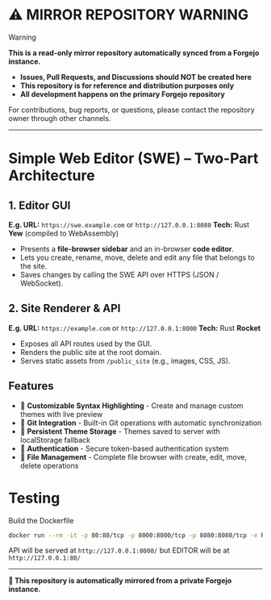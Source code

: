 # ⚠️ MIRROR REPOSITORY WARNING

> [!WARNING]
> **This is a read-only mirror repository automatically synced from a Forgejo instance.**
> 
> - **Issues, Pull Requests, and Discussions should NOT be created here**
> - **This repository is for reference and distribution purposes only**
> - **All development happens on the primary Forgejo repository**
> 
> For contributions, bug reports, or questions, please contact the repository owner through other channels.

---

# Simple Web Editor (SWE) – Two-Part Architecture

## 1. Editor GUI  
**E.g. URL:** `https://swe.example.com` or `http://127.0.0.1:8080`
**Tech:** Rust **Yew** (compiled to WebAssembly)

- Presents a **file-browser sidebar** and an in-browser **code editor**.  
- Lets you create, rename, move, delete and edit any file that belongs to the site.  
- Saves changes by calling the SWE API over HTTPS (JSON / WebSocket).

## 2. Site Renderer & API  
**E.g. URL:** `https://example.com` or `http://127.0.0.1:8000`
**Tech:** Rust **Rocket**

- Exposes all API routes used by the GUI.  
- Renders the public site at the root domain.  
- Serves static assets from `/public_site` (e.g., images, CSS, JS).

## Features

- 🎨 **Customizable Syntax Highlighting** - Create and manage custom themes with live preview
- 🔄 **Git Integration** - Built-in Git operations with automatic synchronization
- 💾 **Persistent Theme Storage** - Themes saved to server with localStorage fallback
- 🔐 **Authentication** - Secure token-based authentication system
- 📁 **File Management** - Complete file browser with create, edit, move, delete operations

# Testing
Build the Dockerfile
```bash
docker run --rm -it -p 80:80/tcp -p 8000:8000/tcp -p 8080:8080/tcp -e ROCKET_ADDRESS=0.0.0.0 -e ROCKET_PORT=8000 -e API_URL=http://127.0.0.1:8000/ -e EDITOR_URL=http://127.0.0.1:8080/ -e ADMIN_TOKEN=secret123 -e ROCKET_LOG_LEVEL=debug simpleweb:latest
```

API will be served at `http://127.0.0.1:8000/` but EDITOR will be at `http://127.0.0.1:80/`

---

**🔗 This repository is automatically mirrored from a private Forgejo instance.**